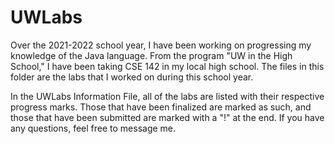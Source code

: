 # UWLabs
Over the 2021-2022 school year, I have been working on progressing my knowledge of the Java language. From the program "UW in the High School," I have been taking CSE 142
in my local high school. The files in this folder are the labs that I worked on during this school year. 

In the UWLabs Information File, all of the labs are listed with their respective progress marks. Those that have been finalized are marked as such, and those that have
been submitted are marked with a "!" at the end. If you have any questions, feel free to message me.
